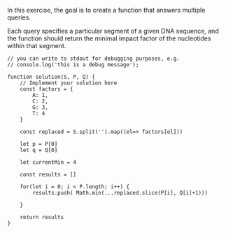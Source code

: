 In this exercise, the goal is to create a function that answers multiple queries.

Each query specifies a particular segment of a given DNA sequence, and the function should return the minimal impact factor of the nucleotides within that segment.

```
// you can write to stdout for debugging purposes, e.g.
// console.log('this is a debug message');

function solution(S, P, Q) {
    // Implement your solution here
    const factors = {
        A: 1,
        C: 2,
        G: 3,
        T: 4
    }

    const replaced = S.split('').map((el=> factors[el]))

    let p = P[0]
    let q = Q[0]
    
    let currentMin = 4

    const results = []

    for(let i = 0; i < P.length; i++) {
        results.push( Math.min(...replaced.slice(P[i], Q[i]+1)))

    }
    
    return results
}

```
